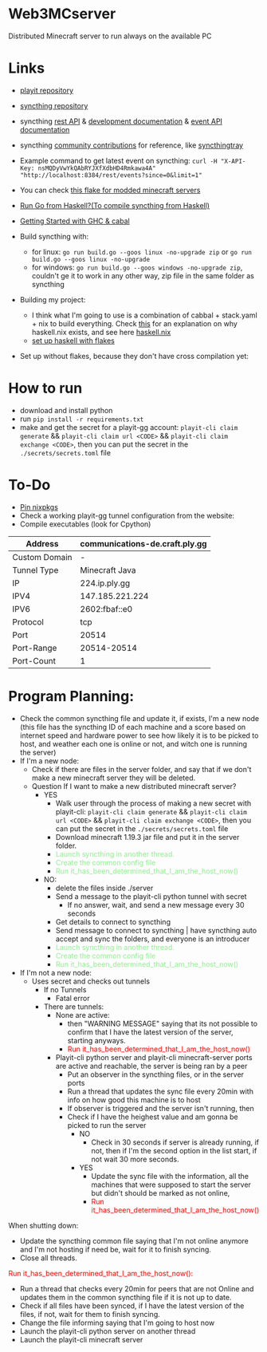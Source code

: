   # Web3MCserver
Distributed Minecraft server to run always on the available PC

# Links

- [playit repository](https://github.com/playit-cloud/playit-agent)  
- [syncthing repository](https://github.com/syncthing/syncthing)
- syncthing [rest API](https://docs.syncthing.net/dev/rest.html) & [development documentation](https://docs.syncthing.net/v1.19.1/dev/intro.html) & [event API documentation](https://docs.syncthing.net/v1.19.1/dev/events.html)
- syncthing [community contributions](https://docs.syncthing.net/v1.19.1/users/contrib.html#contributions) for reference, like [syncthingtray](https://github.com/Martchus/syncthingtray)
- Example command to get latest event on syncthing: `curl -H "X-API-Key: nsMQDyVwYkQAbRYJXfXdbHD4Rmkawa4A" "http://localhost:8384/rest/events?since=0&limit=1"`
- You can check [this flake for modded minecraft servers](https://github.com/mkaito/nixos-modded-minecraft-servers)
- [Run Go from Haskell?(To compile syncthing from Haskell)](https://sakshamsharma.com/2018/02/haskell-golang-ffi/)
- [Getting Started with GHC & cabal](https://github.com/composewell/haskell-dev/blob/master/getting-started.rst#using-dependencies)
- Build syncthing with:
  - for linux: `go run build.go --goos linux -no-upgrade zip` or `go run build.go --goos linux -no-upgrade`
  - for windows: `go run build.go --goos windows -no-upgrade zip`, couldn't ge it to work in any other way, zip file in the same folder as syncthing
- Building my project:
  - I think what I'm going to use is a combination of cabbal + stack.yaml + nix to build everything. Check [this](https://www.reddit.com/r/haskell/comments/yu40pa/comment/iwa66q3/?utm_source=share&utm_medium=web2x&context=3) for an explanation on why haskell.nix exists, and see here [haskell.nix](https://github.com/input-output-hk/haskell.nix)
  - [set up haskell with flakes](https://input-output-hk.github.io/haskell.nix/tutorials/getting-started-flakes.html)

- Set up without flakes, because they don't have cross compilation yet:

# How to run

- download and install python
- run `pip install -r requirements.txt`
- make and get the secret for a playit-gg account: `playit-cli claim generate` && `playit-cli claim url <CODE>` && `playit-cli claim exchange <CODE>`, then you can put the secret in the `./secrets/secrets.toml` file

# To-Do

- [Pin nixpkgs](https://nix.dev/tutorials/towards-reproducibility-pinning-nixpkgs#pinning-nixpkgs)
- Check a working playit-gg tunnel configuration from the website:
- Compile executables (look for Cpython)

| Address              | communications-de.craft.ply.gg  |
| -------------------- | ------------------------------- |
| Custom Domain        | -                               |
| Tunnel Type          | Minecraft Java                  |
| IP                   | 224.ip.ply.gg                   |
| IPV4                 | 147.185.221.224                 |
| IPV6                 | 2602:fbaf::e0                   |
| Protocol             | tcp                             |
| Port                 | 20514                           |
| Port-Range           | 20514-20514                     |
| Port-Count           | 1                               |

# Program Planning:

- Check the common syncthing file and update it, if exists, I'm a new node (this file has the syncthing ID of each machine and a score based on internet speed and hardware power to see how likely it is to be picked to host, and weather each one is online or not, and witch one is running the server) 
- If I'm a new node: 
  - Check if there are files in the server folder, and say that if we don't make a new minecraft server they will be deleted.
  - Question If I want to make a new distributed minecraft server? 
    - YES 
      - Walk user through the process of making a new secret with playit-cli: `playit-cli claim generate` && `playit-cli claim url <CODE>` && `playit-cli claim exchange <CODE>`, then you can put the secret in the `./secrets/secrets.toml` file
      - Download minecraft 1.19.3 jar file and put it in the server folder.
      - <span style="color:lightgreen">Launch syncthing in another thread.</span>
      - <span style="color:lightgreen">Create the common config file</span>
      - <span style="color:lightgreen">Run it_has_been_determined_that_I_am_the_host_now()</span>
    - NO:  
      - delete the files inside ./server
      - Send a message to the playit-cli python tunnel with secret 
        - If no answer, wait, and send a new message every 30 seconds 
      - Get details to connect to syncthing 
      - Send message to connect to syncthing | have syncthing auto accept and sync the folders, and everyone is an introducer 
      - <span style="color:lightgreen">Launch syncthing in another thread.</span>
      - <span style="color:lightgreen">Create the common config file</span>
      - <span style="color:lightgreen">Run it_has_been_determined_that_I_am_the_host_now()</span>
- If I'm not a new node: 
  - Uses secret and checks out tunnels 
    - If no Tunnels  
      - Fatal error 
    - There are tunnels: 
      - None are active: 
        - then "WARNING MESSAGE" saying that its not possible to confirm that I have the latest version of the server, starting anyways. 
        - <span style="color:red">Run it_has_been_determined_that_I_am_the_host_now()</span> 
      - Playit-cli python server and playit-cli minecraft-server ports are active and reachable, the server is being ran by a peer 
        - Put an observer in the syncthing files, or in the server ports 
        - Run a thread that updates the sync file every 20min with info on how good this machine is to host 
        - If observer is triggered and the server isn't running, then 
        - Check if I have the heighest value and am gonna be picked to run the server 
          - NO 
            - Check in 30 seconds if server is already running, if not, then if I'm the second option in the list start, if not wait 30 more seconds.       
          - YES 
            - Update the sync file with the information, all the machines that were supposed to start the server but didn't should be marked as not online,  
            - <span style="color:red">Run it_has_been_determined_that_I_am_the_host_now()</span> 

 

When shutting down: 
- Update the syncthing common file saying that I'm not online anymore and I'm not hosting if need be, wait for it to finish syncing. 
- Close all threads. 

 

<span style="color:red">Run it_has_been_determined_that_I_am_the_host_now():</span> 
- Run a thread that checks every 20min for peers that are not Online and updates them in the common syncthing file if it is not up to date. 
- Check if all files have been synced, if I have the latest version of the files, if not, wait for them to finish syncing. 
- Change the file informing saying that I'm going to host now 
- Launch the playit-cli python server on another thread  
- Launch the playit-cli minecraft server 